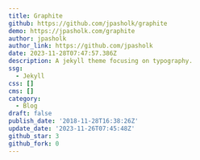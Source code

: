 ```yaml
---
title: Graphite
github: https://github.com/jpasholk/graphite
demo: https://jpasholk.com/graphite
author: jpasholk
author_link: https://github.com/jpasholk
date: 2023-11-28T07:47:57.386Z
description: A jekyll theme focusing on typography.
ssg:
  - Jekyll
css: []
cms: []
category:
  - Blog
draft: false
publish_date: '2018-11-28T16:38:26Z'
update_date: '2023-11-26T07:45:48Z'
github_star: 3
github_fork: 0
---
```

